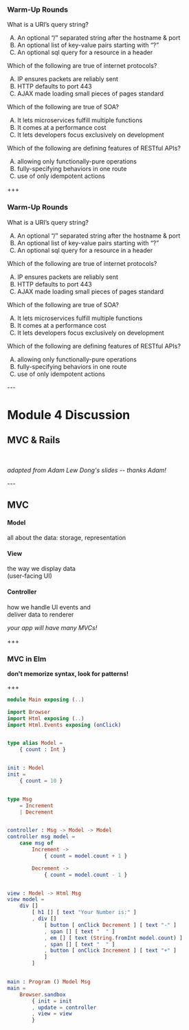 <!-- .slide: data-auto-animate -->

### Warm-Up Rounds
<div class="col-container">
<div class="col text-left small" style="margin-right: 20px">
  What is a URI’s query string?
  <ol style="list-style-type: upper-alpha">
    <li>An optional “/” separated string after the hostname & port</li>
    <li>An optional list of key-value pairs starting with “?”</li>
    <li>An optional sql query for a resource in a header</li>
  </ol>

  Which of the following are true of internet protocols?
  <ol style="list-style-type: upper-alpha">
  <li>IP ensures packets are reliably sent</li>
  <li>HTTP defaults to port 443</li>
  <li>AJAX made loading small pieces of pages standard</li>
  </ol>
</div>
<div class="col text-left small">
  Which of the following are true of SOA?
  <ol style="list-style-type: upper-alpha">
    <li>It lets microservices fulfill multiple functions</li>
    <li>It comes at a performance cost</li>
    <li>It lets developers focus exclusively on development</li>
  </ol>

  Which of the following are defining features of RESTful APIs?
  <ol style="list-style-type: upper-alpha">
    <li>allowing only functionally-pure operations</li>
    <li>fully-specifying behaviors in one route</li>
    <li>use of only idempotent actions</li>
  </ol>
</div>
</div>


+++ <!-- .slide: data-auto-animate -->

### Warm-Up Rounds
<div class="col-container">
<div class="col text-left small" style="margin-right: 20px">
  What is a URI’s query string?
  <ol style="list-style-type: upper-alpha">
    <li>An optional “/” separated string after the hostname & port</li>
    <li class="bold">An optional list of key-value pairs starting with “?”</li>
    <li>An optional sql query for a resource in a header</li>
  </ol>

  Which of the following are true of internet protocols?
  <ol style="list-style-type: upper-alpha">
  <li>IP ensures packets are reliably sent</li>
  <li>HTTP defaults to port 443</li>
  <li class="bold">AJAX made loading small pieces of pages standard</li>
  </ol>
</div>
<div class="col text-left small">
  Which of the following are true of SOA?
  <ol style="list-style-type: upper-alpha">
    <li>It lets microservices fulfill multiple functions</li>
    <li class="bold">It comes at a performance cost</li>
    <li>It lets developers focus exclusively on development</li>
  </ol>

  Which of the following are defining features of RESTful APIs?
  <ol style="list-style-type: upper-alpha">
    <li>allowing only functionally-pure operations</li>
    <li class="bold">fully-specifying behaviors in one route</li>
    <li>use of only idempotent actions</li>
  </ol>
</div>
</div>


--- <!-- .slide: data-auto-animate -->

# Module 4 Discussion
<!-- .element: class="r-fit-text" -->
## MVC & Rails

<br>

*adapted from Adam Lew Dong's slides -- thanks Adam!*
<!-- .element: class="citation" -->

--- <!-- .slide: data-auto-animate -->

## MVC

<div class="col-container">
<div class="col">
  <h4>Model</h4>

  all about the data:
  storage, representation
</div>
<div class="col">
  <h4>View</h4>

  the way we display data <br>
  (user-facing UI)
</div>
<div class="col">
  <h4>Controller</h4>

  how we handle UI events and <br>
  deliver data to renderer
</div>
</div>

*your app will have many MVCs!*

+++ <!-- .slide: data-auto-animate -->

### MVC in Elm

**don't memorize syntax, look for patterns!**

+++ <!-- .slide: data-auto-animate -->

``` elm
module Main exposing (..)

import Browser
import Html exposing (..)
import Html.Events exposing (onClick)


type alias Model =
    { count : Int }


init : Model
init =
    { count = 10 }


type Msg
    = Increment
    | Decrement


controller : Msg -> Model -> Model
controller msg model =
    case msg of
        Increment ->
            { count = model.count + 1 }

        Decrement ->
            { count = model.count - 1 }


view : Model -> Html Msg
view model =
    div []
        [ h1 [] [ text "Your Number is:" ]
        , div []
            [ button [ onClick Decrement ] [ text "-" ]
            , span [] [ text "  " ]
            , em [] [ text (String.fromInt model.count) ]
            , span [] [ text "  " ]
            , button [ onClick Increment ] [ text "+" ]
            ]
        ]


main : Program () Model Msg
main =
    Browser.sandbox
        { init = init
        , update = controller
        , view = view
        }

```
